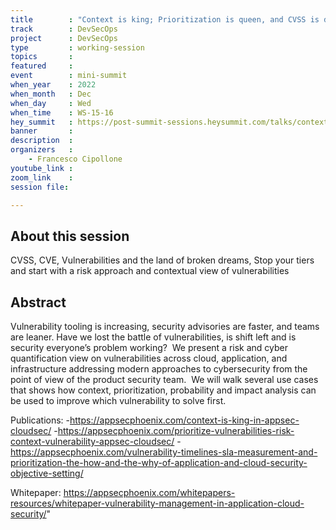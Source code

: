 ```yaml
---
title        : "Context is king; Prioritization is queen, and CVSS is dead"
track        : DevSecOps
project      : DevSecOps
type         : working-session
topics       : 
featured     :
event        : mini-summit
when_year    : 2022
when_month   : Dec
when_day     : Wed
when_time    : WS-15-16
hey_summit   : https://post-summit-sessions.heysummit.com/talks/context-is-king-prioritization-is-queen-and-cvss-is-dead/
banner       : 
description  :
organizers   :
    - Francesco Cipollone
youtube_link : 
zoom_link    : 
session file: 

---
```



## About this session
CVSS, CVE, Vulnerabilities and the land of broken dreams, Stop your tiers and start with a risk approach and contextual view of vulnerabilities

## Abstract 
Vulnerability tooling is increasing, security advisories are faster, and teams are leaner. Have we lost the battle of vulnerabilities, is shift left and is security everyone’s problem working? 
We present a risk and cyber quantification view on vulnerabilities across cloud, application, and infrastructure addressing modern approaches to cybersecurity from the point of view of the product security team. 
We will walk several use cases that shows how context, prioritization, probability and impact analysis can be used to improve which vulnerability to solve first. 

Publications:
-https://appsecphoenix.com/context-is-king-in-appsec-cloudsec/
-https://appsecphoenix.com/prioritize-vulnerabilities-risk-context-vulnerability-appsec-cloudsec/
-https://appsecphoenix.com/vulnerability-timelines-sla-measurement-and-prioritization-the-how-and-the-why-of-application-and-cloud-security-objective-setting/ 

Whitepaper:
https://appsecphoenix.com/whitepapers-resources/whitepaper-vulnerability-management-in-application-cloud-security/"
